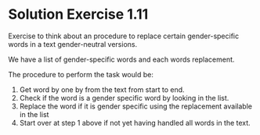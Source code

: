 # Solution Exercise 1.11

Exercise to think about an procedure to replace certain gender-specific words in a text gender-neutral versions.

We have a list of gender-specific words and each words replacement.

The procedure to perform the task would be:

1. Get word by one by from the text from start to end.
2. Check if the word is a gender specific word by looking in the list.
3. Replace the word if it is gender specific using the replacement available in the list
4. Start over at step 1 above if not yet having handled all words in the text.
